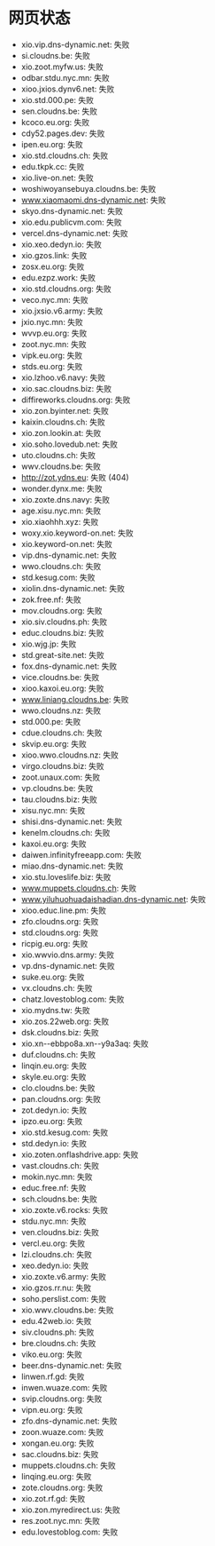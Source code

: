 # 网页状态
- xio.vip.dns-dynamic.net: 失败
- si.cloudns.be: 失败
- xio.zoot.myfw.us: 失败
- odbar.stdu.nyc.mn: 失败
- xioo.jxios.dynv6.net: 失败
- xio.std.000.pe: 失败
- sen.cloudns.be: 失败
- kcoco.eu.org: 失败
- cdy52.pages.dev: 失败
- ipen.eu.org: 失败
- xio.std.cloudns.ch: 失败
- edu.tkpk.cc: 失败
- xio.live-on.net: 失败
- woshiwoyansebuya.cloudns.be: 失败
- www.xiaomaomi.dns-dynamic.net: 失败
- skyo.dns-dynamic.net: 失败
- xio.edu.publicvm.com: 失败
- vercel.dns-dynamic.net: 失败
- xio.xeo.dedyn.io: 失败
- xio.gzos.link: 失败
- zosx.eu.org: 失败
- edu.ezpz.work: 失败
- xio.std.cloudns.org: 失败
- veco.nyc.mn: 失败
- xio.jxsio.v6.army: 失败
- jxio.nyc.mn: 失败
- wvvp.eu.org: 失败
- zoot.nyc.mn: 失败
- vipk.eu.org: 失败
- stds.eu.org: 失败
- xio.lzhoo.v6.navy: 失败
- xio.sac.cloudns.biz: 失败
- diffireworks.cloudns.org: 失败
- xio.zon.byinter.net: 失败
- kaixin.cloudns.ch: 失败
- xio.zon.lookin.at: 失败
- xio.soho.lovedub.net: 失败
- uto.cloudns.ch: 失败
- wwv.cloudns.be: 失败
- http://zot.ydns.eu: 失败 (404)
- wonder.dynx.me: 失败
- xio.zoxte.dns.navy: 失败
- age.xisu.nyc.mn: 失败
- xio.xiaohhh.xyz: 失败
- woxy.xio.keyword-on.net: 失败
- xio.keyword-on.net: 失败
- vip.dns-dynamic.net: 失败
- wwo.cloudns.ch: 失败
- std.kesug.com: 失败
- xiolin.dns-dynamic.net: 失败
- zok.free.nf: 失败
- mov.cloudns.org: 失败
- xio.siv.cloudns.ph: 失败
- educ.cloudns.biz: 失败
- xio.wjg.jp: 失败
- std.great-site.net: 失败
- fox.dns-dynamic.net: 失败
- vice.cloudns.be: 失败
- xioo.kaxoi.eu.org: 失败
- www.liniang.cloudns.be: 失败
- wwo.cloudns.nz: 失败
- std.000.pe: 失败
- cdue.cloudns.ch: 失败
- skvip.eu.org: 失败
- xioo.wwo.cloudns.nz: 失败
- virgo.cloudns.biz: 失败
- zoot.unaux.com: 失败
- vp.cloudns.be: 失败
- tau.cloudns.biz: 失败
- xisu.nyc.mn: 失败
- shisi.dns-dynamic.net: 失败
- kenelm.cloudns.ch: 失败
- kaxoi.eu.org: 失败
- daiwen.infinityfreeapp.com: 失败
- miao.dns-dynamic.net: 失败
- xio.stu.loveslife.biz: 失败
- www.muppets.cloudns.ch: 失败
- www.yiluhuohuadaishadian.dns-dynamic.net: 失败
- xioo.educ.line.pm: 失败
- zfo.cloudns.org: 失败
- std.cloudns.org: 失败
- ricpig.eu.org: 失败
- xio.wwvio.dns.army: 失败
- vp.dns-dynamic.net: 失败
- suke.eu.org: 失败
- vx.cloudns.ch: 失败
- chatz.lovestoblog.com: 失败
- xio.mydns.tw: 失败
- xio.zos.22web.org: 失败
- dsk.cloudns.biz: 失败
- xio.xn--ebbpo8a.xn--y9a3aq: 失败
- duf.cloudns.ch: 失败
- linqin.eu.org: 失败
- skyle.eu.org: 失败
- clo.cloudns.be: 失败
- pan.cloudns.org: 失败
- zot.dedyn.io: 失败
- ipzo.eu.org: 失败
- xio.std.kesug.com: 失败
- std.dedyn.io: 失败
- xio.zoten.onflashdrive.app: 失败
- vast.cloudns.ch: 失败
- mokin.nyc.mn: 失败
- educ.free.nf: 失败
- sch.cloudns.be: 失败
- xio.zoxte.v6.rocks: 失败
- stdu.nyc.mn: 失败
- ven.cloudns.biz: 失败
- vercl.eu.org: 失败
- lzi.cloudns.ch: 失败
- xeo.dedyn.io: 失败
- xio.zoxte.v6.army: 失败
- xio.gzos.rr.nu: 失败
- soho.perslist.com: 失败
- xio.wwv.cloudns.be: 失败
- edu.42web.io: 失败
- siv.cloudns.ph: 失败
- bre.cloudns.ch: 失败
- viko.eu.org: 失败
- beer.dns-dynamic.net: 失败
- linwen.rf.gd: 失败
- inwen.wuaze.com: 失败
- svip.cloudns.org: 失败
- vipn.eu.org: 失败
- zfo.dns-dynamic.net: 失败
- zoon.wuaze.com: 失败
- xongan.eu.org: 失败
- sac.cloudns.biz: 失败
- muppets.cloudns.ch: 失败
- linqing.eu.org: 失败
- zote.cloudns.org: 失败
- xio.zot.rf.gd: 失败
- xio.zon.myredirect.us: 失败
- res.zoot.nyc.mn: 失败
- edu.lovestoblog.com: 失败
